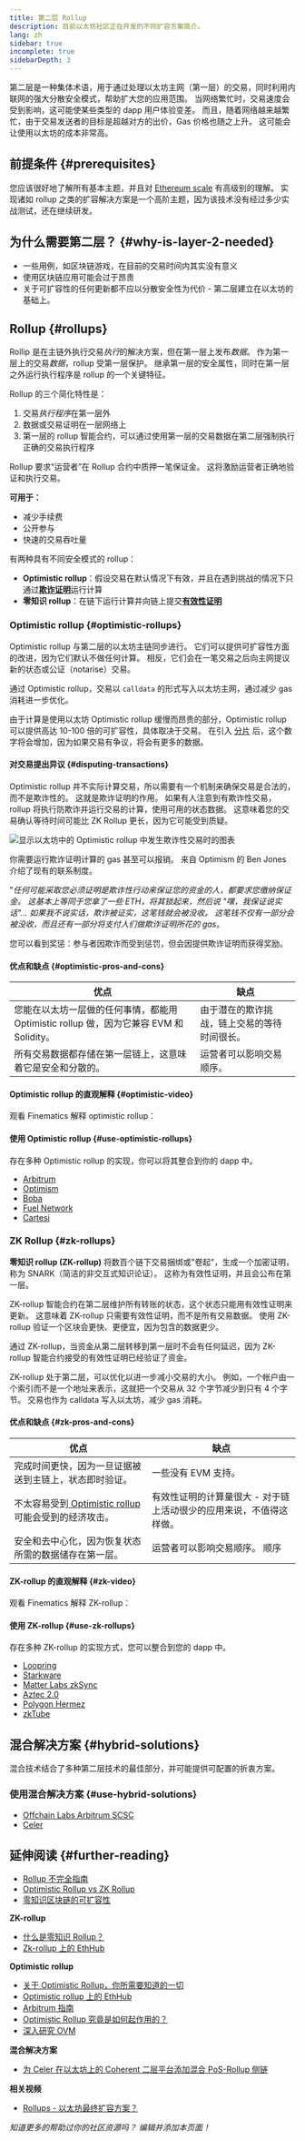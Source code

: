 ```yaml
---
title: 第二层 Rollup
description: 目前以太坊社区正在开发的不同扩容方案简介。
lang: zh
sidebar: true
incomplete: true
sidebarDepth: 3
---
```


第二层是一种集体术语，用于通过处理以太坊主网（第一层）的交易，同时利用内联网的强大分散安全模式，帮助扩大您的应用范围。 当网络繁忙时，交易速度会受到影响，这可能使某些类型的 dapp 用户体验变差。 而且，随着网络越来越繁忙，由于交易发送者的目标是超越对方的出价，Gas 价格也随之上升。 这可能会让使用以太坊的成本非常高。

## 前提条件 {#prerequisites}

您应该很好地了解所有基本主题，并且对 [Ethereum scale](/developers/docs/scaling/) 有高级别的理解。 实现诸如 rollup 之类的扩容解决方案是一个高阶主题，因为该技术没有经过多少实战测试，还在继续研发。

## 为什么需要第二层？ {#why-is-layer-2-needed}

- 一些用例，如区块链游戏，在目前的交易时间内其实没有意义
- 使用区块链应用可能会过于昂贵
- 关于可扩容性的任何更新都不应以分散安全性为代价 - 第二层建立在以太坊的基础上。

## Rollup {#rollups}

Rollip 是在主链外执行交易*执行*的解决方案，但在第一层上发布*数据*。 作为第一层上的交易*数据*，rollup 受第一层保护。 继承第一层的安全属性，同时在第一层之外运行执行程序是 rollup 的一个关键特征。

Rollup 的三个简化特性是：

1. 交易*执行程序*在第一层外
2. 数据或交易证明在一层网络上
3. 第一层的 rollup 智能合约，可以通过使用第一层的交易数据在第二层强制执行正确的交易执行程序

Rollup 要求“运营者”在 Rollup 合约中质押一笔保证金。 这将激励运营者正确地验证和执行交易。

**可用于：**

- 减少手续费
- 公开参与
- 快速的交易吞吐量

有两种具有不同安全模式的 rollup：

- **Optimistic rollup**：假设交易在默认情况下有效，并且在遇到挑战的情况下只通过[**欺诈证明**](/glossary/#fraud-proof)运行计算
- **零知识 rollup**：在链下运行计算并向链上提交[**有效性证明**](/glossary/#validity-proof)

### Optimistic rollup {#optimistic-rollups}

Optimistic rollup 与第二层的以太坊主链同步进行。 它们可以提供可扩容性方面的改进，因为它们默认不做任何计算。 相反，它们会在一笔交易之后向主网提议新的状态或公证（notarise）交易。

通过 Optimistic rollup，交易以 `calldata` 的形式写入以太坊主网，通过减少 gas 消耗进一步优化。

由于计算是使用以太坊 Optimistic rollup 缓慢而昂贵的部分，Optimistic rollup 可以提供高达 10-100 倍的可扩容性，具体取决于交易。 在引入 [分片](/eth2/shard-chains) 后，这个数字将会增加，因为如果交易有争议，将会有更多的数据。

#### 对交易提出异议 {#disputing-transactions}

Optimistic rollup 并不实际计算交易，所以需要有一个机制来确保交易是合法的，而不是欺诈性的。 这就是欺诈证明的作用。 如果有人注意到有欺诈性交易，rollup 将执行防欺诈并运行交易的计算，使用可用的状态数据。 这意味着您的交易确认等待时间可能比 ZK Rollup 更长，因为它可能受到质疑。

![显示以太坊中的 Optimistic rollup 中发生欺诈性交易时的图表](../../../../../developers/docs/scaling/layer-2-rollups/optimistic-rollups.png)

你需要运行欺诈证明计算的 gas 甚至可以报销。 来自 Optimism 的 Ben Jones 介绍了现有的联系制度。

"_任何可能采取您必须证明是欺诈性行动来保证您的资金的人，都要求您缴纳保证金。 这基本上等同于您拿了一些 ETH，将其锁起来，然后说 "嘿，我保证说实话"... 如果我不说实话，欺诈被证实，这笔钱就会被没收。 这笔钱不仅有一部分会被没收，而且还有一部分将支付人们做欺诈证明所花的 gas_。

您可以看到奖惩：参与者因欺诈而受到惩罚，但会因提供欺诈证明而获得奖励。

#### 优点和缺点 {#optimistic-pros-and-cons}

| 优点                                                                                    | 缺点                                         |
| --------------------------------------------------------------------------------------- | -------------------------------------------- |
| 您能在以太坊一层做的任何事情，都能用 Optimistic rollup 做，因为它兼容 EVM 和 Solidity。 | 由于潜在的欺诈挑战，链上交易的等待时间很长。 |
| 所有交易数据都存储在第一层链上，这意味着它是安全和分散的。                              | 运营者可以影响交易顺序。                     |

#### Optimistic rollup 的直观解释 {#optimistic-video}

观看 Finematics 解释 optimistic rollup：

<YouTube id="7pWxCklcNsU" start="263" />

#### 使用 Optimistic rollup {#use-optimistic-rollups}

存在多种 Optimistic rollup 的实现，你可以将其整合到你的 dapp 中。

- [Arbitrum](https://arbitrum.io/)
- [Optimism](https://optimism.io/)
- [Boba](https://boba.network/)
- [Fuel Network](https://fuel.sh/)
- [Cartesi](https://cartesi.io/)

### ZK Rollup {#zk-rollups}

**零知识 rollup (ZK-rollup)** 将数百个链下交易捆绑或"卷起"，生成一个加密证明，称为 SNARK（简洁的非交互式知识论证）。 这称为有效性证明，并且会公布在第一层。

ZK-rollup 智能合约在第二层维护所有转账的状态，这个状态只能用有效性证明来更新。 这意味着 ZK-rollup 只需要有效性证明，而不是所有交易数据。 使用 ZK-rollup 验证一个区块会更快、更便宜，因为包含的数据更少。

通过 ZK-rollup，当资金从第二层转移到第一层时不会有任何延迟，因为 ZK-rollup 智能合约接受的有效性证明已经验证了资金。

ZK-rollup 处于第二层，可以优化以进一步减小交易的大小。 例如，一个帐户由一个索引而不是一个地址来表示，这就把一个交易从 32 个字节减少到只有 4 个字节。 交易也作为 calldata 写入以太坊，减少 gas 消耗。

#### 优点和缺点 {#zk-pros-and-cons}

| 优点                                                                               | 缺点                                                                |
| ---------------------------------------------------------------------------------- | ------------------------------------------------------------------- |
| 完成时间更快，因为一旦证据被送到主链上，状态即时验证。                             | 一些没有 EVM 支持。                                                 |
| 不太容易受到[ Optimistic rollup ](#optimistic-pros-and-cons)可能会受到的经济攻击。 | 有效性证明的计算量很大 - 对于链上活动很少的应用来说，不值得这样做。 |
| 安全和去中心化，因为恢复状态所需的数据储存在第一层。                               | 运营者可以影响交易顺序。 顺序                                       |

#### ZK-rollup 的直观解释 {#zk-video}

观看 Finematics 解释 ZK-rollup：

<YouTube id="7pWxCklcNsU" start="406" />

#### 使用 ZK-rollup {#use-zk-rollups}

存在多种 ZK-rollup 的实现方式，您可以整合到您的 dapp 中。

- [Loopring](https://loopring.org/#/)
- [Starkware](https://starkware.co/)
- [Matter Labs zkSync](https://zksync.io/)
- [Aztec 2.0](https://aztec.network/)
- [Polygon Hermez](https://hermez.io/)
- [zkTube](https://zktube.io/)

## 混合解决方案 {#hybrid-solutions}

混合技术结合了多种第二层技术的最佳部分，并可能提供可配置的折衷方案。

### 使用混合解决方案 {#use-hybrid-solutions}

- [Offchain Labs Arbitrum SCSC](https://offchainlabs.com/arbitrum.pdf)
- [Celer](https://www.celer.network/)

## 延伸阅读 {#further-reading}

- [Rollup 不完全指南](https://vitalik.ca/general/2021/01/05/rollup.html)
- [Optimistic Rollup vs ZK Rollup](https://limechain.tech/blog/optimistic-rollups-vs-zk-rollups/)
- [零知识区块链的可扩容性](https://ethworks.io/assets/download/zero-knowledge-blockchain-scaling-ethworks.pdf)

**ZK-rollup**

- [什么是零知识 Rollup？](https://coinmarketcap.com/alexandria/glossary/zero-knowledge-rollups)
- [Zk-rollup 上的 EthHub](https://docs.ethhub.io/ethereum-roadmap/layer-2-scaling/zk-rollups/)

**Optimistic rollup**

- [关于 Optimistic Rollup，你所需要知道的一切](https://research.paradigm.xyz/rollups)
- [Optimistic rollup 上的 EthHub](https://docs.ethhub.io/ethereum-roadmap/layer-2-scaling/optimistic_rollups/)
- [Arbitrum 指南](https://newsletter.banklesshq.com/p/the-essential-guide-to-arbitrum)
- [Optimistic Rollup 究竟是如何起作用的？](https://research.paradigm.xyz/optimism)
- [深入研究 OVM](https://medium.com/ethereum-optimism/ovm-deep-dive-a300d1085f52)

**混合解决方案**

- [为 Celer 在以太坊上的 Coherent 二层平台添加混合 PoS-Rollup 侧链](https://medium.com/celer-network/adding-hybrid-pos-rollup-sidechain-to-celers-coherent-layer-2-platform-d1d3067fe593)

**相关视频**

- [Rollups - 以太坊最终扩容方案？ ](https://youtu.be/7pWxCklcNsU)

_知道更多的帮助过你的社区资源吗？ 编辑并添加本页面！_
